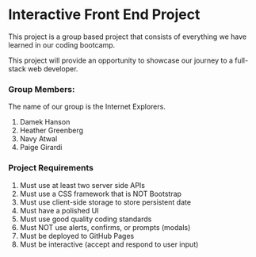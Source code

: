 # Interactive Front End Project 

This project is a group based project that consists of everything we have learned in our coding bootcamp.

This project will provide an opportunity to showcase our journey to a full-stack web developer. 

### Group Members: 
The name of our group is the Internet Explorers. 
1. Damek Hanson
2. Heather Greenberg
3. Navy Atwal
4. Paige Girardi

### Project Requirements

1. Must use at least two server side APIs
2. Must use a CSS framework that is NOT Bootstrap
3. Must use client-side storage to store persistent date 
4. Must have a polished UI
5. Must use good quality coding standards
6. Must NOT use alerts, confirms, or prompts (modals)
7. Must be deployed to GitHub Pages
8. Must be interactive (accept and respond to user input)


